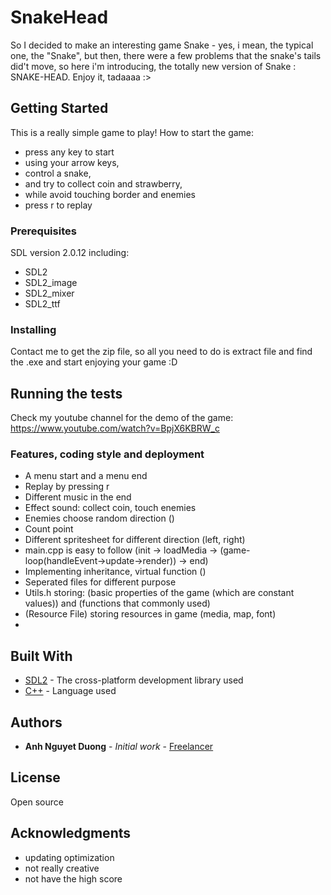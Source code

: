 # SnakeHead

So I decided to make an interesting game Snake - yes, i mean, the typical one, the "Snake", but then, there were a few problems that the snake's tails did't move, so here i'm introducing, the totally new version of Snake : SNAKE-HEAD. Enjoy it, tadaaaa :>

## Getting Started

This is a really simple game to play!
How to start the game:

- press any key to start
- using your arrow keys, 
- control a snake, 
- and try to collect coin and strawberry, 
- while avoid touching border and enemies
- press r to replay

### Prerequisites

SDL version 2.0.12 including:
- SDL2
- SDL2_image
- SDL2_mixer
- SDL2_ttf

### Installing

Contact me to get the zip file, so all you need to do is extract file and find the .exe and start enjoying your game :D

## Running the tests

Check my youtube channel for the demo of the game: https://www.youtube.com/watch?v=BpjX6KBRW_c

### Features, coding style and deployment

- A menu start and a menu end
- Replay by pressing r
- Different music in the end
- Effect sound: collect coin, touch enemies
- Enemies choose random direction ()
- Count point
- Different spritesheet for different direction (left, right)
- main.cpp is easy to follow (init -> loadMedia -> (game-loop(handleEvent->update->render)) -> end)
- Implementing inheritance, virtual function ()
- Seperated files for different purpose
- Utils.h storing: (basic properties of the game (which are constant values)) and (functions that commonly used)
- (Resource File) storing resources in game (media, map, font)
- 


## Built With

* [SDL2](https://wiki.libsdl.org/) - The  cross-platform development library used
* [C++](https://en.wikipedia.org/wiki/C%2B%2B) - Language used

## Authors

* **Anh Nguyet Duong** - *Initial work* - [Freelancer](https://github.com/duonanh195)

## License

Open source

## Acknowledgments

* updating optimization
* not really creative
* not have the high score
